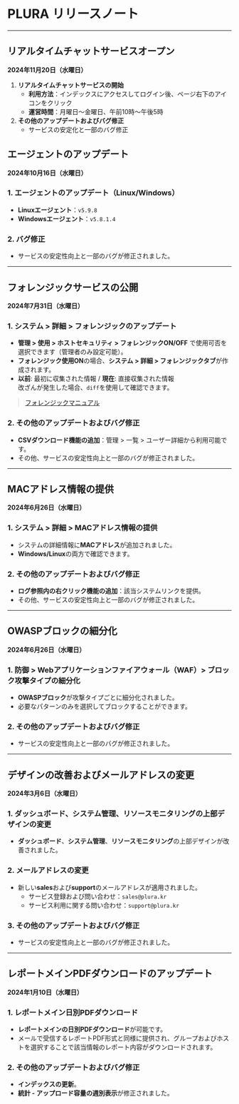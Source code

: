 # PLURA リリースノート

---

## リアルタイムチャットサービスオープン

**2024年11月20日（水曜日）**

1. **リアルタイムチャットサービスの開始**
   - **利用方法**：インデックスにアクセスしてログイン後、ページ右下のアイコンをクリック
   - **運営時間**：月曜日〜金曜日、午前10時〜午後5時
2. **その他のアップデートおよびバグ修正**
   - サービスの安定化と一部のバグ修正

## エージェントのアップデート

**2024年10月16日（水曜日）**

### 1. エージェントのアップデート（Linux/Windows）

- **Linuxエージェント**：`v5.9.8`
- **Windowsエージェント**：`v5.8.1.4`

### 2. バグ修正

- サービスの安定性向上と一部のバグが修正されました。

---

## フォレンジックサービスの公開

**2024年7月31日（水曜日）**

### 1. システム > 詳細 > フォレンジックのアップデート

- **管理 > 使用 > ホストセキュリティ > フォレンジックON/OFF** で使用可否を選択できます（管理者のみ設定可能）。
- **フォレンジック使用ON**の場合、**システム > 詳細 > フォレンジックタブ**が作成されます。
- **以前**: 最初に収集された情報 / **現在**: 直接収集された情報  
  改ざんが発生した場合、`diff`を使用して確認できます。

> [フォレンジックマニュアル](https://docs.plura.io/ja/fn/forensic)

### 2. その他のアップデートおよびバグ修正

- **CSVダウンロード機能の追加**：管理 > 一覧 > ユーザー詳細から利用可能です。
- その他、サービスの安定性向上と一部のバグが修正されました。

---

## MACアドレス情報の提供

**2024年6月26日（水曜日）**

### 1. システム > 詳細 > MACアドレス情報の提供

- システムの詳細情報に**MACアドレス**が追加されました。
- **Windows/Linux**の両方で確認できます。

### 2. その他のアップデートおよびバグ修正

- **ログ参照内の右クリック機能の追加**：該当システムリンクを提供。
- その他、サービスの安定性向上と一部のバグが修正されました。

---

## OWASPブロックの細分化

**2024年6月26日（水曜日）**

### 1. 防御 > Webアプリケーションファイアウォール（WAF）> ブロック攻撃タイプの細分化

- **OWASPブロック**が攻撃タイプごとに細分化されました。
- 必要なパターンのみを選択してブロックすることができます。

### 2. その他のアップデートおよびバグ修正

- サービスの安定性向上と一部のバグが修正されました。

---

## デザインの改善およびメールアドレスの変更

**2024年3月6日（水曜日）**

### 1. ダッシュボード、システム管理、リソースモニタリングの上部デザインの変更

- **ダッシュボード**、**システム管理**、**リソースモニタリング**の上部デザインが改善されました。

### 2. メールアドレスの変更

- 新しい**sales**および**support**のメールアドレスが適用されました。  
  - サービス登録および問い合わせ：`sales@plura.kr`
  - サービス利用に関する問い合わせ：`support@plura.kr`

### 3. その他のアップデートおよびバグ修正

- サービスの安定性向上と一部のバグが修正されました。

---

## レポートメインPDFダウンロードのアップデート

**2024年1月10日（水曜日）**

### 1. レポートメイン日別PDFダウンロード

- **レポートメインの日別PDFダウンロード**が可能です。
- メールで受信するレポートPDF形式と同様に提供され、グループおよびホストを選択することで該当情報のレポート内容がダウンロードされます。

### 2. その他のアップデートおよびバグ修正

- **インデックスの更新**。
- **統計 - アップロード容量の週別表示**が修正されました。
